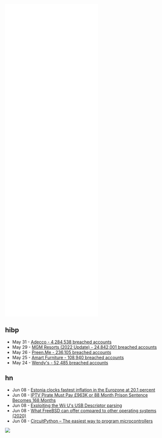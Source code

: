 ![Metrics](https://raw.githubusercontent.com/phixion/phixion/master/metrics.svg)

## hibp

<!--
for https://github.com/phixion/phixion/blob/main/.github/workflows/feeds.yml
-->
<!--START_SECTION:haveibeenpwnd-->
- May 31 - [Adecco - 4,284,538 breached accounts](https://haveibeenpwned.com/PwnedWebsites#Adecco)
- May 29 - [MGM Resorts (2022 Update) - 24,842,001 breached accounts](https://haveibeenpwned.com/PwnedWebsites#MGM2022Update)
- May 26 - [Preen.Me - 236,105 breached accounts](https://haveibeenpwned.com/PwnedWebsites#PreenMe)
- May 25 - [Amart Furniture - 108,940 breached accounts](https://haveibeenpwned.com/PwnedWebsites#AmartFurniture)
- May 24 - [Wendy's - 52,485 breached accounts](https://haveibeenpwned.com/PwnedWebsites#Wendys)
<!--END_SECTION:haveibeenpwnd-->

## hn

<!--
for https://github.com/phixion/phixion/blob/main/.github/workflows/feeds.yml
-->
<!--START_SECTION:hn-->
- Jun 08 - [Estonia clocks fastest inflation in the Eurozone at 20.1 percent](https://news.err.ee/1608615118/estonia-clocks-fastest-inflation-in-the-eurozone-at-20-1-percent)
- Jun 08 - [IPTV Pirate Must Pay £963K or 88 Month Prison Sentence Becomes 168 Months](https://torrentfreak.com/iptv-pirate-must-pay-963k-or-88-month-prison-sentence-becomes-168-220607/)
- Jun 08 - [Exploiting the Wii U's USB Descriptor parsing](https://garyodernichts.blogspot.com/2022/06/exploiting-wii-us-usb-descriptor-parsing.html)
- Jun 08 - [What FreeBSD can offer compared to other operating systems (2020)](https://vermaden.wordpress.com/2020/09/07/quare-freebsd/)
- Jun 08 - [CircuitPython – The easiest way to program microcontrollers](https://circuitpython.org?v=2022)
<!--END_SECTION:hn-->

<!--
for https://yhype.me
-->
![](https://hit.yhype.me/github/profile?user_id=13013670)
